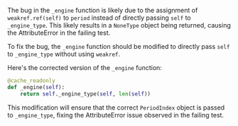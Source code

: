 The bug in the `_engine` function is likely due to the assignment of `weakref.ref(self)` to `period` instead of directly passing `self` to `_engine_type`. This likely results in a `NoneType` object being returned, causing the AttributeError in the failing test.

To fix the bug, the `_engine` function should be modified to directly pass `self` to `_engine_type` without using `weakref`. 

Here's the corrected version of the `_engine` function:

```python
@cache_readonly
def _engine(self):
    return self._engine_type(self, len(self))
```

This modification will ensure that the correct `PeriodIndex` object is passed to `_engine_type`, fixing the AttributeError issue observed in the failing test.